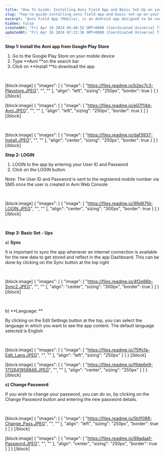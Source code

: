 ```yaml
---
title: "How To Guide: Installing Avni Field App and Basic Set-Up on your Mobile Phone"
slug: "how-to-guide-installing-avni-field-app-and-basic-set-up-on-your-mobile-phone"
excerpt: "Avni Field App (Mobile), is an Android app designed to be used in the field for data entry and collection. It can work in offline mode and can sync data whenever it has internet connectivity. One can install the field app easily from the Google Play Store."
hidden: false
createdAt: "Fri Apr 19 2024 05:48:52 GMT+0000 (Coordinated Universal Time)"
updatedAt: "Fri Apr 26 2024 07:23:36 GMT+0000 (Coordinated Universal Time)"
---
```

**Step 1: Install the Avni app from Google Play Store**

1. Go to the Google Play Store on your mobile device
2. Type **Avni **on the search bar
3. Click on **Install **to download the app

<br>

[block:image]
{
  "images": [
    {
      "image": [
        "https://files.readme.io/b2ec7c3-Playstore.JPEG",
        "",
        ""
      ],
      "align": "left",
      "sizing": "250px",
      "border": true
    }
  ]
}
[/block]


[block:image]
{
  "images": [
    {
      "image": [
        "https://files.readme.io/e07f14d-Avni.JPEG",
        "",
        ""
      ],
      "align": "left",
      "sizing": "250px",
      "border": true
    }
  ]
}
[/block]


<br>

[block:image]
{
  "images": [
    {
      "image": [
        "https://files.readme.io/daf3937-Install.JPEG",
        "",
        ""
      ],
      "align": "center",
      "sizing": "250px",
      "border": true
    }
  ]
}
[/block]


**Step 2: LOGIN**

1. LOGIN to the app by entering your User ID and Password
2. Click on the LOGIN button

Note: The User ID and Password is sent to the registered mobile number via SMS once the user is created in Avni Web Console

<br>

[block:image]
{
  "images": [
    {
      "image": [
        "https://files.readme.io/99d67fd-LOGIN.JPEG",
        "",
        ""
      ],
      "align": "center",
      "sizing": "300px",
      "border": true
    }
  ]
}
[/block]


<br>

**Step 3: Basic Set - Ups**

a) **Sync**

It is important to sync the app whenever an internet connection is available for the new data to get stored and reflect in the app Dashboard. This can be done by clicking on the Sync button at the top right

<br>

[block:image]
{
  "images": [
    {
      "image": [
        "https://files.readme.io/4f2e86b-Sync2.JPEG",
        "",
        ""
      ],
      "align": "center",
      "sizing": "300px",
      "border": true
    }
  ]
}
[/block]


<br>

b) **Language: **

By clicking on the Edit Settings button at the top, you can select the language in which you want to see the app content. The default language selected is English

<br>

[block:image]
{
  "images": [
    {
      "image": [
        "https://files.readme.io/75ffcfa-Edit_Lang.JPEG",
        "",
        ""
      ],
      "align": "left",
      "sizing": "250px"
    }
  ]
}
[/block]


[block:image]
{
  "images": [
    {
      "image": [
        "https://files.readme.io/f9de6e9-1712641958848.JPEG",
        "",
        ""
      ],
      "align": "center",
      "sizing": "250px"
    }
  ]
}
[/block]


**c) Change Password**: 

If you wish to change your password, you can do so, by clicking on the Change Password button and entering the new password details. 

<br>

[block:image]
{
  "images": [
    {
      "image": [
        "https://files.readme.io/5b1f088-Change_Pass.JPEG",
        "",
        ""
      ],
      "align": "left",
      "sizing": "250px",
      "border": true
    }
  ]
}
[/block]


[block:image]
{
  "images": [
    {
      "image": [
        "https://files.readme.io/69adaa1-Password.JPEG",
        "",
        ""
      ],
      "align": "center",
      "sizing": "250px",
      "border": true
    }
  ]
}
[/block]
